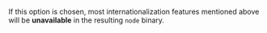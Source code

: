 
If this option is chosen, most internationalization features mentioned above
will be **unavailable** in the resulting `node` binary.

